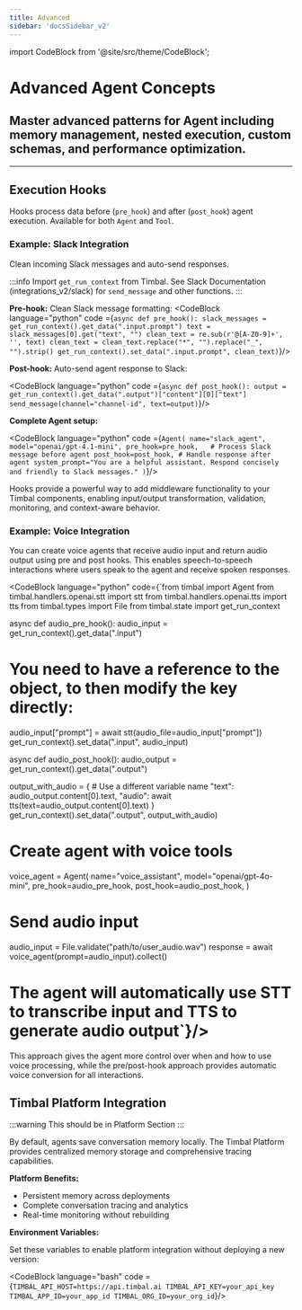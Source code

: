 ```yaml
---
title: Advanced
sidebar: 'docsSidebar_v2'
---
```

import CodeBlock from '@site/src/theme/CodeBlock';

# Advanced Agent Concepts

<h2 className="subtitle" style={{marginTop: '-17px', fontSize: '1.1rem', fontWeight: 'normal'}}>
Master advanced patterns for Agent including memory management, nested execution, custom schemas, and performance optimization.
</h2>

---

## Execution Hooks

Hooks process data before (`pre_hook`) and after (`post_hook`) agent execution. Available for both `Agent` and `Tool`.

### Example: Slack Integration

Clean incoming Slack messages and auto-send responses.

:::info
Import `get_run_context` from Timbal. See Slack Documentation (integrations_v2/slack) for `send_message` and other functions.
:::

**Pre-hook:** Clean Slack message formatting:
<CodeBlock language="python" code ={`async def pre_hook():
    slack_messages = get_run_context().get_data(".input.prompt")
    text = slack_messages[0].get("text", "")
    clean_text = re.sub(r'@[A-Z0-9]+', '', text)
    clean_text = clean_text.replace("*", "").replace("_", "").strip()
    get_run_context().set_data(".input.prompt", clean_text)`}/>

**Post-hook:** Auto-send agent response to Slack:

<CodeBlock language="python" code ={`async def post_hook():
    output = get_run_context().get_data(".output")["content"][0]["text"]
    send_message(channel="channel-id", text=output)`}/>

**Complete Agent setup:**

<CodeBlock language="python" code ={`Agent(
    name="slack_agent",
    model="openai/gpt-4.1-mini",
    pre_hook=pre_hook,   # Process Slack message before agent
    post_hook=post_hook, # Handle response after agent
    system_prompt="You are a helpful assistant. Respond concisely and friendly to Slack messages."
)`}/>

Hooks provide a powerful way to add middleware functionality to your Timbal components, enabling input/output transformation, validation, monitoring, and context-aware behavior.


### Example: Voice Integration

You can create voice agents that receive audio input and return audio output using pre and post hooks. This enables speech-to-speech interactions where users speak to the agent and receive spoken responses.


<CodeBlock language="python" code={`from timbal import Agent
from timbal.handlers.openai.stt import stt
from timbal.handlers.openai.tts import tts
from timbal.types import File
from timbal.state import get_run_context

async def audio_pre_hook():
  audio_input = get_run_context().get_data(".input")
  # You need to have a reference to the object, to then modify the key directly:
  audio_input["prompt"] = await stt(audio_file=audio_input["prompt"])
  get_run_context().set_data(".input", audio_input)

async def audio_post_hook():
  audio_output = get_run_context().get_data(".output")
  
  output_with_audio = {  # Use a different variable name
    "text": audio_output.content[0].text,
    "audio": await tts(text=audio_output.content[0].text)
  }
  get_run_context().set_data(".output", output_with_audio)

# Create agent with voice tools
voice_agent = Agent(
  name="voice_assistant",
  model="openai/gpt-4o-mini",
  pre_hook=audio_pre_hook,
  post_hook=audio_post_hook,
)

# Send audio input
audio_input = File.validate("path/to/user_audio.wav")
response = await voice_agent(prompt=audio_input).collect()

# The agent will automatically use STT to transcribe input and TTS to generate audio output`}/>

This approach gives the agent more control over when and how to use voice processing, while the pre/post-hook approach provides automatic voice conversion for all interactions.


## Timbal Platform Integration

:::warning
This should be in Platform Section
:::

By default, agents save conversation memory locally. The Timbal Platform provides centralized memory storage and comprehensive tracing capabilities.

**Platform Benefits:**
- Persistent memory across deployments
- Complete conversation tracing and analytics
- Real-time monitoring without rebuilding

**Environment Variables:**

Set these variables to enable platform integration without deploying a new version:

<CodeBlock language="bash" code ={`TIMBAL_API_HOST=https://api.timbal.ai
TIMBAL_API_KEY=your_api_key
TIMBAL_APP_ID=your_app_id
TIMBAL_ORG_ID=your_org_id`}/>

